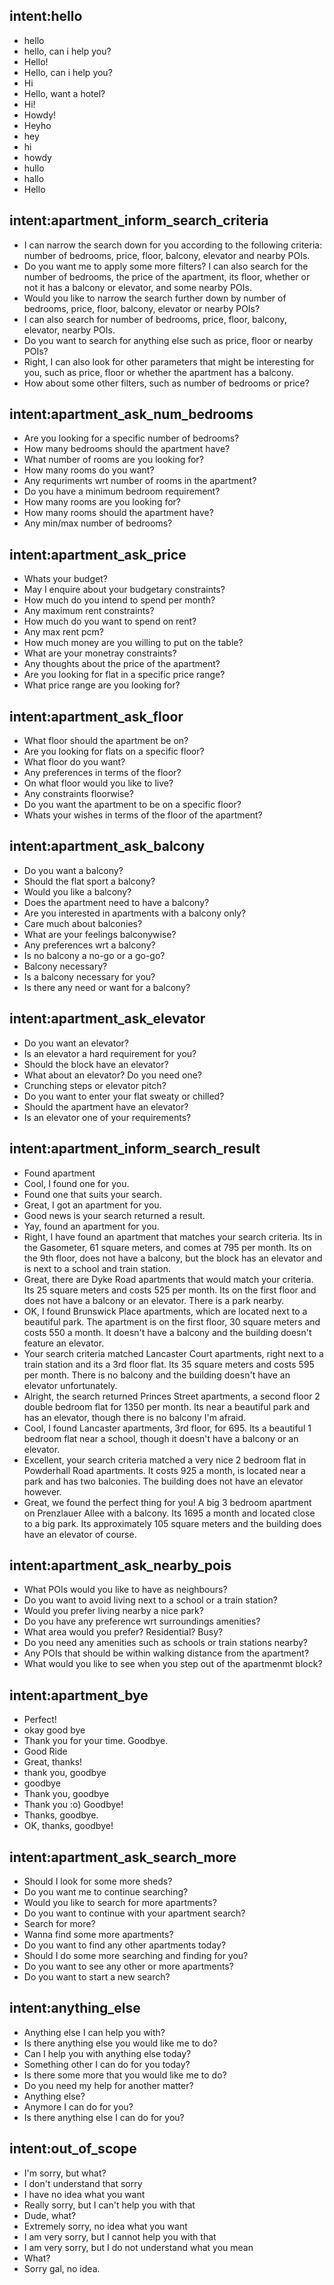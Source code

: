 ## intent:hello
- hello
- hello, can i help you?
- Hello!
- Hello, can i help you?
- Hi
- Hello, want a hotel?
- Hi!
- Howdy!
- Heyho
- hey
- hi
- howdy
- hullo
- hallo
- Hello

## intent:apartment_inform_search_criteria
- I can narrow the search down for you according to the following criteria: number of bedrooms, price, floor, balcony, elevator and nearby POIs.
- Do you want me to apply some more filters? I can also search for the number of bedrooms, the price of the apartment, its floor, whether or not it has a balcony or elevator, and some nearby POIs.
- Would you like to narrow the search further down by number of bedrooms, price, floor, balcony, elevator or nearby POIs?
- I can also search for number of bedrooms, price, floor, balcony, elevator, nearby POIs.
- Do you want to search for anything else such as price, floor or nearby POIs?
- Right, I can also look for other parameters that might be interesting for you, such as price, floor or whether the apartment has a balcony.
- How about some other filters, such as number of bedrooms or price?

## intent:apartment_ask_num_bedrooms
- Are you looking for a specific number of bedrooms?
- How many bedrooms should the apartment have?
- What number of rooms are you looking for?
- How many rooms do you want?
- Any requriments wrt number of rooms in the apartment?
- Do you have a minimum bedroom requirement?
- How many rooms are you looking for?
- How many rooms should the apartment have?
- Any min/max number of bedrooms?

## intent:apartment_ask_price
- Whats your budget?
- May I enquire about your budgetary constraints?
- How much do you intend to spend per month?
- Any maximum rent constraints?
- How much do you want to spend on rent?
- Any max rent pcm?
- How much money are you willing to put on the table?
- What are your monetray constraints?
- Any thoughts about the price of the apartment?
- Are you looking for flat in a specific price range?
- What price range are you looking for?

## intent:apartment_ask_floor
- What floor should the apartment be on?
- Are you looking for flats on a specific floor?
- What floor do you want?
- Any preferences in terms of the floor?
- On what floor would you like to live?
- Any constraints floorwise?
- Do you want the apartment to be on a specific floor?
- Whats your wishes in terms of the floor of the apartment?

## intent:apartment_ask_balcony
- Do you want a balcony?
- Should the flat sport a balcony?
- Would you like a balcony?
- Does the apartment need to have a balcony?
- Are you interested in apartments with a balcony only?
- Care much about balconies?
- What are your feelings balconywise?
- Any preferences wrt a balcony?
- Is no balcony a no-go or a go-go?
- Balcony necessary?
- Is a balcony necessary for you?
- Is there any need or want for a balcony?

## intent:apartment_ask_elevator
- Do you want an elevator?
- Is an elevator a hard requirement for you?
- Should the block have an elevator?
- What about an elevator? Do you need one?
- Crunching steps or elevator pitch?
- Do you want to enter your flat sweaty or chilled?
- Should the apartment have an elevator?
- Is an elevator one of your requirements?

## intent:apartment_inform_search_result
- Found apartment
- Cool, I found one for you.
- Found one that suits your search.
- Great, I got an apartment for you.
- Good news is your search returned a result.
- Yay, found an apartment for you.
- Right, I have found an apartment that matches your search criteria. Its in the Gasometer, 61 square meters, and comes at 795 per month. Its on the 9th floor, does not have a balcony, but the block has an elevator and is next to a school and train station.
- Great, there are Dyke Road apartments that would match your criteria. Its 25 square meters and costs 525 per month. Its on the first floor and does not have a balcony or an elevator. There is a park nearby.
- OK, I found Brunswick Place apartments, which are located next to a beautiful park. The apartment is on the first floor, 30 square meters and costs 550 a month. It doesn't have a balcony and the building doesn't feature an elevator.
- Your search criteria matched Lancaster Court apartments, right next to a train station and its a 3rd floor flat. Its 35 square meters and costs 595 per month. There is no balcony and the building doesn't have an elevator unfortunately.
- Alright, the search returned Princes Street apartments, a second floor 2 double bedroom flat for 1350 per month. Its near a beautiful park and has an elevator, though there is no balcony I'm afraid.
- Cool, I found Lancaster apartments, 3rd floor, for 695. Its a beautiful 1 bedroom flat near a school, though it doesn't have a balcony or an elevator.
- Excellent, your search criteria matched a very nice 2 bedroom flat in Powderhall Road apartments. It costs 925 a month, is located near a park and has two balconies. The building does not have an elevator however.
- Great, we found the perfect thing for you! A big 3 bedroom apartment on Prenzlauer Allee with a balcony. Its 1695 a month and located close to a big park. Its approximately 105 square meters and the building does have an elevator of course.

## intent:apartment_ask_nearby_pois
- What POIs would you like to have as neighbours?
- Do you want to avoid living next to a school or a train station?
- Would you prefer living nearby a nice park?
- Do you have any preference wrt surroundings amenities?
- What area would you prefer? Residential? Busy?
- Do you need any amenities such as schools or train stations nearby?
- Any POIs that should be within walking distance from the apartment?
- What would you like to see when you step out of the apartmenmt block?

## intent:apartment_bye
- Perfect!
- okay good bye
- Thank you for your time. Goodbye.
- Good Ride
- Great, thanks!
- thank you, goodbye
- goodbye
- Thank you, goodbye
- Thank you :o) Goodbye!
- Thanks, goodbye.
- OK, thanks, goodbye!

## intent:apartment_ask_search_more
- Should I look for some more sheds?
- Do you want me to continue searching?
- Would you like to search for more apartments?
- Do you want to continue with your apartment search?
- Search for more?
- Wanna find some more apartments?
- Do you want to find any other apartments today?
- Should I do some more searching and finding for you?
- Do you want to see any other or more apartments?
- Do you want to start a new search?

## intent:anything_else
- Anything else I can help you with?
- Is there anything else you would like me to do?
- Can I help you with anything else today?
- Something other I can do for you today?
- Is there some more that you would like me to do?
- Do you need my help for another matter?
- Anything else?
- Anymore I can do for you?
- Is there anything else I can do for you?

## intent:out_of_scope
- I'm sorry, but what?
- I don't understand that sorry
- I have no idea what you want
- Really sorry, but I can't help you with that
- Dude, what?
- Extremely sorry, no idea what you want
- I am very sorry, but I cannot help you with that
- I am very sorry, but I do not understand what you mean
- What?
- Sorry gal, no idea.